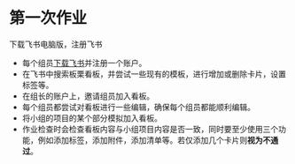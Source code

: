 # 第一次作业
下载飞书电脑版，注册飞书
* 每个组员[下载飞书](https://www.feishu.cn/download)并注册一个账户。
* 在飞书中搜索板栗看板，并尝试一些现有的模板，进行增加或删除卡片，设置标签等。
* 在组长的账户上，邀请组员加入看板。
* 每个组员都尝试对看板进行一些编辑，确保每个组员都能顺利编辑。
* 将小组的项目的某个部分模拟加入看板。
* 作业检查时会检查看板内容与小组项目内容是否一致，同时要至少使用三个功能，例如添加标签，添加附件，添加清单等。若仅添加几个卡片则**视为不通过**。
